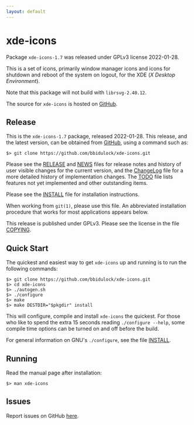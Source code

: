 ```yaml
---
layout: default
---
```

[xde-icons -- read me first file.  2022-01-28]: #

xde-icons
===============

Package `xde-icons-1.7` was released under GPLv3 license
2022-01-28.

This is a set of icons, primarily window manager icons and icons for
shutdown and reboot of the system on logout, for the XDE (_X Desktop
Environment_).

Note that this package will not build with `librsvg-2.40.12`.

The source for `xde-icons` is hosted on [GitHub][1].


Release
-------

This is the `xde-icons-1.7` package, released 2022-01-28.
This release, and the latest version, can be obtained from [GitHub][1],
using a command such as:

    $> git clone https://github.com/bbidulock/xde-icons.git

Please see the [RELEASE][3] and [NEWS][4] files for release notes and
history of user visible changes for the current version, and the
[ChangeLog][5] file for a more detailed history of implementation
changes.  The [TODO][6] file lists features not yet implemented and
other outstanding items.

Please see the [INSTALL][8] file for installation instructions.

When working from `git(1)`, please use this file.  An abbreviated
installation procedure that works for most applications appears below.

This release is published under GPLv3.  Please see the license in the
file [COPYING][10].


Quick Start
-----------

The quickest and easiest way to get `xde-icons` up and
running is to run the following commands:

    $> git clone https://github.com/bbidulock/xde-icons.git
    $> cd xde-icons
    $> ./autogen.sh
    $> ./configure
    $> make
    $> make DESTDIR="$pkgdir" install

This will configure, compile and install `xde-icons` the
quickest.  For those who like to spend the extra 15 seconds reading
`./configure --help`, some compile time options can be turned on and off
before the build.

For general information on GNU's `./configure`, see the file
[INSTALL][8].


Running
-------

Read the manual page after installation:

    $> man xde-icons


Issues
------

Report issues on GitHub [here][2].



[1]: https://github.com/bbidulock/xde-icons
[2]: https://github.com/bbidulock/xde-icons/issues
[3]: https://github.com/bbidulock/xde-icons/blob/1.7/RELEASE
[4]: https://github.com/bbidulock/xde-icons/blob/1.7/NEWS
[5]: https://github.com/bbidulock/xde-icons/blob/1.7/ChangeLog
[6]: https://github.com/bbidulock/xde-icons/blob/1.7/TODO
[7]: https://github.com/bbidulock/xde-icons/blob/1.7/COMPLIANCE
[8]: https://github.com/bbidulock/xde-icons/blob/1.7/INSTALL
[9]: https://github.com/bbidulock/xde-icons/blob/1.7/LICENSE
[10]: https://github.com/bbidulock/xde-icons/blob/1.7/COPYING

[ vim: set ft=markdown sw=4 tw=72 nocin nosi fo+=tcqlorn spell: ]: #
